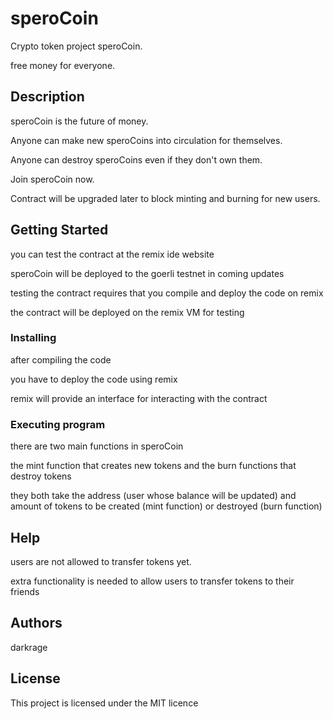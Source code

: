 # speroCoin

Crypto token project speroCoin. 

free money for everyone.

## Description

speroCoin is the future of money. 

Anyone can make new speroCoins into circulation for themselves. 

Anyone can destroy speroCoins even if they don't own them.

 Join speroCoin now. 
 
 Contract will be upgraded later to block minting and burning for new users.

## Getting Started

you can test the contract at the remix ide website

speroCoin will be deployed to the goerli testnet in coming updates

testing the contract requires that you compile and deploy the code on remix

the contract will be deployed on the remix VM for testing

### Installing

after compiling the code

you have to deploy the code using remix

remix will provide an interface for interacting with the contract

### Executing program

there are two main functions in speroCoin

the mint function that creates new tokens and the burn functions that destroy tokens

they both take the address (user whose balance will be updated) and amount of tokens to be created (mint function) or destroyed (burn function)

## Help

users are not allowed to transfer tokens yet.

extra functionality is needed to allow users to transfer tokens to their friends

## Authors

darkrage


## License

This project is licensed under the MIT licence
